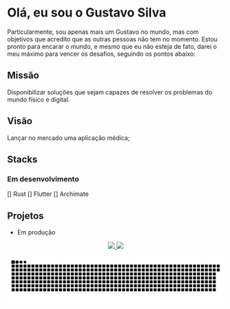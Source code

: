 # Olá, eu sou o Gustavo Silva
Particularmente, sou apenas mais um Gustavo no mundo, mas com objetivos que acredito que as outras pessoas não tem no momento.
Estou pronto para encarar o mundo, e mesmo que eu não esteja de fato, darei o meu máximo para vencer os desafios, seguindo os pontos abaixo:

## Missão
Disponibilizar soluções que sejam capazes de resolver os problemas do mundo físico e digital.

## Visão
Lançar no mercado uma aplicação médica;

## Stacks
### Em desenvolvimento
[] Rust
[] Flutter
[] Archimate

## Projetos
- Em produção


<div align="center">
  <a href="https://github.com/PresidenteBolinho">
  <img height="180em" src="https://github-readme-stats.vercel.app/api?username=maisumgustavo&show_icons=true&theme=dracula&include_all_commits=true&count_private=true"/>
  <img height="180em" src="https://github-readme-stats.vercel.app/api/top-langs/?username=maisumgustavo&layout=compact&langs_count=7&theme=dracula"/>
</div>
  
![Snake animation](https://github.com/presidentebolinho/presidentebolinho/blob/output/github-contribution-grid-snake.svg)
